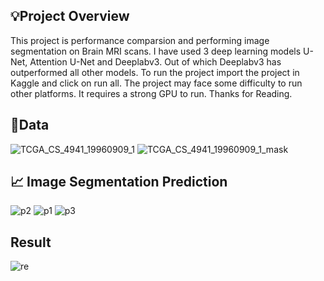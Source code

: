 ## 💡Project Overview 
This project is performance comparsion and performing image segmentation on Brain MRI scans. I have used 3 deep learning models U-Net, Attention U-Net and Deeplabv3. Out of which Deeplabv3 has outperformed all other models. To run the project import the project in Kaggle and click on run all. The project may face some difficulty to run other platforms. 
It requires a strong GPU to run.
Thanks for Reading.
## 🔗Data
 
![TCGA_CS_4941_19960909_1](https://github.com/Mayuur25/Image-Segmentation-Dissertation/assets/129951344/0d01c3d5-13ec-4496-b86b-c62304105295)
![TCGA_CS_4941_19960909_1_mask](https://github.com/Mayuur25/Image-Segmentation-Dissertation/assets/129951344/e9c59907-4fee-44e6-9430-fab6dc911844)


## 📈 Image Segmentation Prediction
![p2](https://github.com/Mayuur25/Image-Segmentation-Dissertation/assets/129951344/270d89df-d1d8-4177-bacd-a2e7477fb662)
![p1](https://github.com/Mayuur25/Image-Segmentation-Dissertation/assets/129951344/3ea9d202-7d03-4019-91ef-b23ca1d9f6b8)
![p3](https://github.com/Mayuur25/Image-Segmentation-Dissertation/assets/129951344/27b135ec-087a-45c2-9141-954a0a881dec)

## Result
![re](https://github.com/Mayuur25/Image-Segmentation-Dissertation/assets/129951344/c2e91460-15b6-41d0-b5b9-c2369da4cac2)



